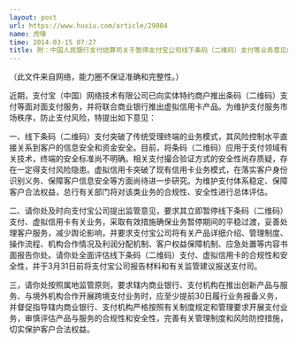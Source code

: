 ```yaml
---
layout: post
url: https://www.huxiu.com/article/29804
name: 虎嗅
time: 2014-03-15 07:27
title: 附：中国人民银行支付结算司关于暂停支付宝公司线下条码（二维码）支付等业务意见的函
---
```

（此文件来自网络，能力圈不保证准确和完整性。）

近期，支付宝（中国）网络技术有限公司已向实体特约商户推出条码（二维码）支付等面对面支付服务，并将联合商业银行推出虚拟信用卡产品。为维护支付服务市场秩序，防止支付风险，特提出如下意见：

一、线下条码（二维码）支付突破了传统受理终端的业务模式，其风险控制水平直接关系到客户的信息安全和资金安全。目前，将条码（二维码）应用于支付领域有关技术，终端的安全标准尚不明确。相关支付撮合验证方式的安全性尚存质疑，存在一定得支付风险隐患。虚拟信用卡突破了现有信用卡业务模式，在落实客户身份识别义务、保障客户信息安全等方面尚待进一步研究。为维护支付体系稳定、保障客户合法权益，总行有关部门将对该类业务的合规性、安全性进行总体评估。

二、请你处及时向支付宝公司提出监管意见，要求其立即暂停线下条码（二维码）支付、虚拟信用卡有关业务，采取有效措施确保业务暂停期间的平稳过渡，妥善处理客户服务，减少舆论影响，并要求支付宝公司将有关产品详细介绍、管理制度、操作流程、机构合作情况及利润分配机制、客户权益保障机制、应急处置等内容书面报告你处。请你处全面评估线下条码（二维码）支付、虚拟信用卡的合规性和安全性，并于3月31日前将支付宝公司报告材料和有关监管建议报送支付司。

三，请你处按照属地监管原则，要求辖内商业银行、支付机构在推出创新产品与服务、与境外机构合作开展跨境支付业务时，应至少提前30日履行业务报备义务，并督促指导辖内商业银行、支付机构严格按照有关制度规定和管理要求开展支付业务，审慎评估产品与服务的合规性和安全性，完善有关管理制度和风险防控措施，切实保护客户合法权益。

